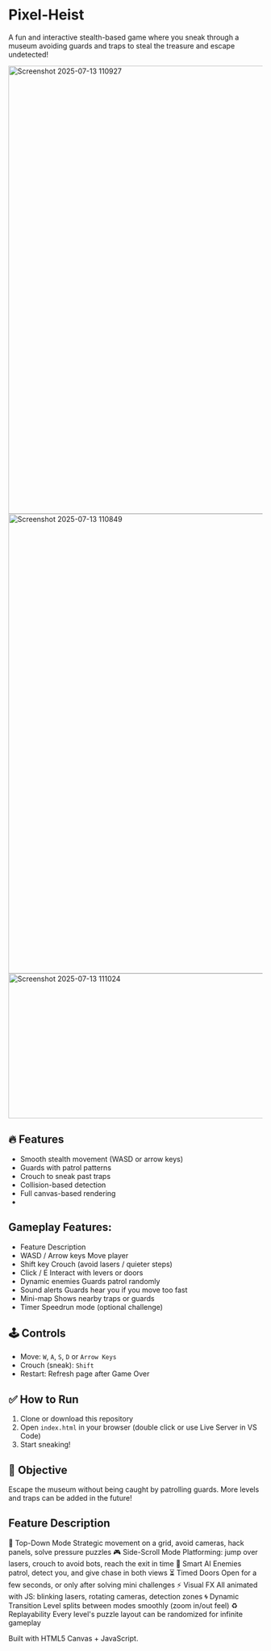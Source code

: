 # Pixel-Heist
A fun and interactive stealth-based game where you sneak through a museum avoiding guards and traps to steal the treasure and escape undetected!

<img width="752" height="887" alt="Screenshot 2025-07-13 110927" src="https://github.com/user-attachments/assets/f7d43b22-2ac2-4a75-9b48-9fe8b725c12a" />

<img width="795" height="910" alt="Screenshot 2025-07-13 110849" src="https://github.com/user-attachments/assets/21eb4e55-8786-4496-884b-f59468a7d5f1" />

<img width="765" height="287" alt="Screenshot 2025-07-13 111024" src="https://github.com/user-attachments/assets/58541295-88ee-48d1-973c-88e2a7e8c996" />

## 🔥 Features
- Smooth stealth movement (WASD or arrow keys)
- Guards with patrol patterns
- Crouch to sneak past traps
- Collision-based detection
- Full canvas-based rendering
- 
## Gameplay Features:
- Feature	Description
- WASD / Arrow keys	Move player
- Shift key	Crouch (avoid lasers / quieter steps)
- Click / E	Interact with levers or doors
- Dynamic enemies	Guards patrol randomly
- Sound alerts	Guards hear you if you move too fast
- Mini-map Shows nearby traps or guards
- Timer	Speedrun mode (optional challenge)

## 🕹️ Controls
- Move: `W`, `A`, `S`, `D` or `Arrow Keys`
- Crouch (sneak): `Shift`
- Restart: Refresh page after Game Over

## ✅ How to Run
1. Clone or download this repository
2. Open `index.html` in your browser (double click or use Live Server in VS Code)
3. Start sneaking!

## 🎯 Objective
Escape the museum without being caught by patrolling guards.
More levels and traps can be added in the future!


## Feature	Description
🧠 Top-Down Mode	Strategic movement on a grid, avoid cameras, hack panels, solve pressure puzzles
🎮 Side-Scroll Mode	Platforming: jump over lasers, crouch to avoid bots, reach the exit in time
🚨 Smart AI	Enemies patrol, detect you, and give chase in both views
⏳ Timed Doors	Open for a few seconds, or only after solving mini challenges
⚡ Visual FX	All animated with JS: blinking lasers, rotating cameras, detection zones
🌀 Dynamic Transition	Level splits between modes smoothly (zoom in/out feel)
♻️ Replayability	Every level's puzzle layout can be randomized for infinite gameplay



Built with HTML5 Canvas + JavaScript.
